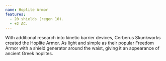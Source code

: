```yaml
---
name: Hoplite Armor
features:
  - 20 shields (regen 10).
  - +2 AC.
---
```

With additional research into kinetic barrier devices, Cerberus Skunkworks created the Hoplite 
Armor. As light and simple as their popular Freedom Armor with a shield generator around the waist, 
giving it an appearance of ancient Greek hoplites.
